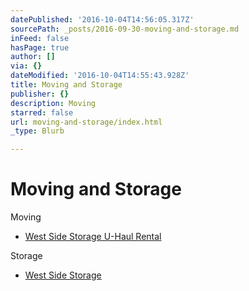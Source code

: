 ```yaml
---
datePublished: '2016-10-04T14:56:05.317Z'
sourcePath: _posts/2016-09-30-moving-and-storage.md
inFeed: false
hasPage: true
author: []
via: {}
dateModified: '2016-10-04T14:55:43.928Z'
title: Moving and Storage
publisher: {}
description: Moving
starred: false
url: moving-and-storage/index.html
_type: Blurb

---
```

# Moving and Storage

Moving

* [West Side Storage U-Haul Rental][0]

Storage

* [West Side Storage][1]

[0]: https://www.uhaul.com/Locations/Truck-Rentals-near-Mission-TX-78572/016013/ "West Side Storage U-Haul"
[1]: https://www.uhaul.com/Locations/Truck-Rentals-near-Mission-TX-78572/016013/ "West Side Storage"